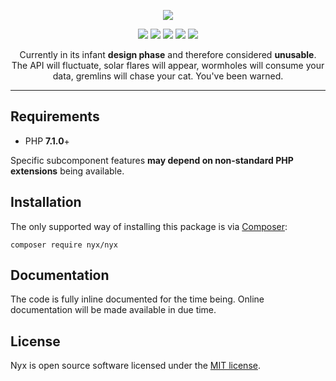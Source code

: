 <p align="center">
<img src="https://s29.postimg.org/wg17yp5lj/rsz_logo_l_300.png" />
</p>

<p align="center">
<a title="Latest stable version" href="https://packagist.org/packages/nyx/nyx"><img src="https://poser.pugx.org/nyx/nyx/v/stable.png" /></a>
<a title="Total downloads" href="https://packagist.org/packages/nyx/nyx"><img src="https://poser.pugx.org/nyx/nyx/downloads.png" /></a>
<a title="Build status" href="https://travis-ci.org/unyx/nyx"><img src="https://travis-ci.org/unyx/nyx.png" /></a>
<a title="Scrutinizer quality score" href="https://scrutinizer-ci.com/g/unyx/nyx"><img src="https://scrutinizer-ci.com/g/unyx/nyx/badges/quality-score.png" /></a>
<a title="License" href="http://alcore.mit-license.org"><img src="http://img.shields.io/:license-mit-blue.svg" /></a>
</p>

<p align="center">
Currently in its infant <strong>design phase</strong> and therefore considered <strong>unusable</strong>. The API will fluctuate, solar flares will appear, wormholes will consume your data, gremlins will chase your cat. You've been warned.
</p>

-----

## Requirements

- PHP **7.1.0**+
  
Specific subcomponent features **may depend on non-standard PHP extensions** being available.

## Installation

The only supported way of installing this package is via [Composer](http://getcomposer.org):

``composer require nyx/nyx``

## Documentation

The code is fully inline documented for the time being. Online documentation will be made available in due time.

## License

Nyx is open source software licensed under the [MIT license](http://alcore.mit-license.org).
